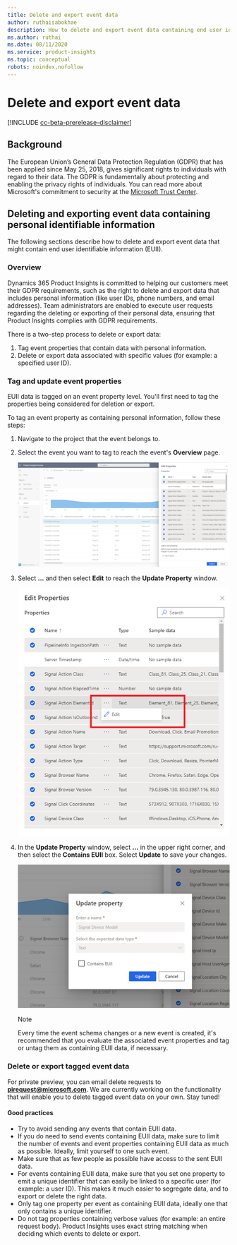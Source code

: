 ```yaml
---
title: Delete and export event data 
author: ruthaisabokhae
description: How to delete and export event data containing end user identifiable information (EUII)
ms.author: ruthai
ms.date: 08/11/2020
ms.service: product-insights
ms.topic: conceptual
robots: noindex,nofollow
---
```


# Delete and export event data

[!INCLUDE [cc-beta-prerelease-disclaimer]( ../includes/cc-beta-prerelease-disclaimer.md)]

## Background

The European Union’s General Data Protection Regulation (GDPR) that has been applied since May 25, 2018, gives significant rights to individuals with regard to their data. The GDPR is fundamentally about protecting and enabling the privacy rights of individuals. You can read more about Microsoft's commitment to security at the [Microsoft Trust Center](https://www.microsoft.com/trust-center).

## Deleting and exporting event data containing personal identifiable information

The following sections describe how to delete and export event data that might contain end user identifiable information (EUII).

### Overview

Dynamics 365 Product Insights is committed to helping our customers meet their GDPR requirements, such as the right to delete and export data that includes personal information (like user IDs, phone numbers, and email addresses). Team administrators are enabled to execute user requests regarding the deleting or exporting of their personal data, ensuring that Product Insights complies with GDPR requirements.

There is a two-step process to delete or export data:

1. Tag event properties that contain data with personal information.
2. Delete or export data associated with specific values (for example: a specified user ID).

### Tag and update event properties

EUII data is tagged on an event property level. You'll first need to tag the properties being considered for deletion or export.

To tag an event property as containing personal information, follow these steps:

1. Navigate to the project that the event belongs to.
  
1. Select the event you want to tag to reach the event's **Overview** page.

   ![Select event](../media/SignalsOverview.png "Select event")
     
1. Select **...** and then select **Edit** to reach the **Update Property** window.

   ![Edit event](../media/EditSignal.png "Edit event")

1. In the **Update Property** window, select **...** in the upper right corner, and then select the **Contains EUII** box. Select **Update** to save your changes.

   ![Save your changes](../media/UpdateEvent.png "Save your changes")

   > [!NOTE]
   > Every time the event schema changes or a new event is created, it's recommended that you evaluate the associated event properties and tag or untag them as containing EUII data, if necessary.

### Delete or export tagged event data

For private preview, you can email delete requests to **[pirequest@microsoft.com](mailto:pirequest@microsoft.com)**. We are currently working on the functionality that will enable you to delete tagged event data on your own. Stay tuned!

#### Good practices

* Try to avoid sending any events that contain EUII data.
* If you do need to send events containing EUII data, make sure to limit the number of events and event properties containing EUII data as much as possible. Ideally, limit yourself to one such event.
* Make sure that as few people as possible have access to the sent EUII data.
* For events containing EUII data, make sure that you set one property to emit a unique identifier that can easily be linked to a specific user (for example: a user ID). This makes it much easier to segregate data, and to export or delete the right data.
* Only tag one property per event as containing EUII data, ideally one that only contains a unique identifier.
* Do not tag properties containing verbose values (for example: an entire request body). Product Insights uses exact string matching when deciding which events to delete or export.
